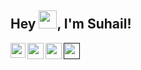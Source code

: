 ## Hey <img src="https://github.com/TheDudeThatCode/TheDudeThatCode/blob/master/Assets/Hi.gif" width="29px">, I'm Suhail!
<a href="https://www.linkedin.com/in/suhail-ahmad-06329b218/">
  <img align="left" width="24px" src="https://cdn.jsdelivr.net/npm/simple-icons@v3/icons/linkedin.svg"  />
</a>
<a href="https://twitter.com/suhaillahmadd">
  <img align="left" width="26px" src="https://cdn.jsdelivr.net/npm/simple-icons@v3/icons/twitter.svg" />
</a>
<a href="mailto:suhaillahmadd0@gmail.com">
  <img align="left" width="26px" src="https://cdn.jsdelivr.net/npm/simple-icons@v3/icons/gmail.svg" />
</a>
<a href="">
  <img align="left" width="26px" src="https://cdn.jsdelivr.net/npm/simple-icons@v3/icons/youtube.svg" />
</a>

